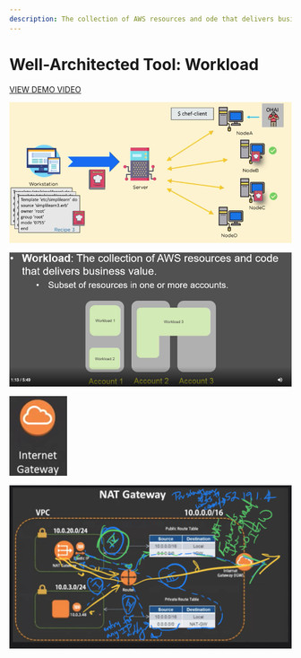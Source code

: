 ```yaml
---
description: The collection of AWS resources and ode that delivers business value
---
```


# Well-Architected Tool: Workload

[VIEW DEMO VIDEO](https://d3nn3d4w2aqyem.cloudfront.net/mp4/en/Getting_started_video.mp4)

![](../../../../.gitbook/assets/image%20%28103%29.png)

![ex. Ecommerce site, a large/corporate HR entreprise, application back-end](../../../../.gitbook/assets/image%20%2816%29.png)

![](../../../../.gitbook/assets/image%20%2871%29.png)

![](../../../../.gitbook/assets/image%20%2841%29.png)

